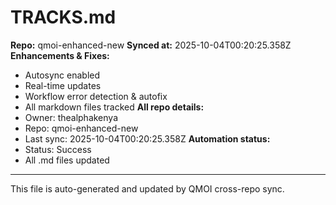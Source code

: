 # TRACKS.md

**Repo:** qmoi-enhanced-new
**Synced at:** 2025-10-04T00:20:25.358Z
**Enhancements & Fixes:**
- Autosync enabled
- Real-time updates
- Workflow error detection & autofix
- All markdown files tracked
**All repo details:**
- Owner: thealphakenya
- Repo: qmoi-enhanced-new
- Last sync: 2025-10-04T00:20:25.358Z
**Automation status:**
- Status: Success
- All .md files updated
---
This file is auto-generated and updated by QMOI cross-repo sync.
